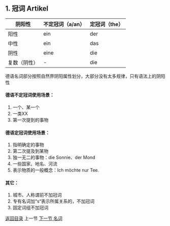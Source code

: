 ## 1. 冠词 Artikel



| 阴阳性       | 不定冠词（a/an） | 定冠词（the） |
| ------------ | ---------------- | ------------- |
| 阳性         | ein              | der           |
| 中性         | ein              | das           |
| 阴性         | eine             | die           |
| 复数（阴性） | -                | die           |

德语名词部分按照自然界阴阳属性划分，大部分没有太多规律，只有语法上的阴阳性

#### 德语不定冠词使用场景：

1. 一个、某一个
2. 一类XX
3. 第一次提到的事物

#### 德语定冠词使用场景：

1. 指明确定的事物
2. 第二次提及到某物
3. 独一无二的事物：die Sonnie、der Mond
4. 一些国家、地名、河流
5. 表示物质的一般概念：Ich möchte nur Tee.

#### 其它：

1. 城市、人称谓前不加冠词
2. 专有名词加“s“表示所属关系的，不加冠词 
3. 固定词组不加冠词



[返回目录](../README.md) 上一节 [下一节 名词](2-Nomen-名词.md)